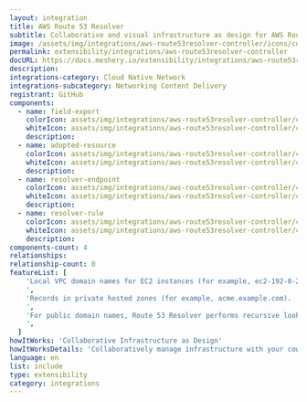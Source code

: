 ```yaml
---
layout: integration
title: AWS Route 53 Resolver
subtitle: Collaborative and visual infrastructure as design for AWS Route 53 Resolver
image: /assets/img/integrations/aws-route53resolver-controller/icons/color/aws-route53resolver-controller-color.svg
permalink: extensibility/integrations/aws-route53resolver-controller
docURL: https://docs.meshery.io/extensibility/integrations/aws-route53resolver-controller
description:
integrations-category: Cloud Native Network
integrations-subcategory: Networking Content Delivery
registrant: GitHub
components:
  - name: field-export
    colorIcon: assets/img/integrations/aws-route53resolver-controller/components/field-export/icons/color/field-export-color.svg
    whiteIcon: assets/img/integrations/aws-route53resolver-controller/components/field-export/icons/white/field-export-white.svg
    description:
  - name: adopted-resource
    colorIcon: assets/img/integrations/aws-route53resolver-controller/components/adopted-resource/icons/color/adopted-resource-color.svg
    whiteIcon: assets/img/integrations/aws-route53resolver-controller/components/adopted-resource/icons/white/adopted-resource-white.svg
    description:
  - name: resolver-endpoint
    colorIcon: assets/img/integrations/aws-route53resolver-controller/components/resolver-endpoint/icons/color/resolver-endpoint-color.svg
    whiteIcon: assets/img/integrations/aws-route53resolver-controller/components/resolver-endpoint/icons/white/resolver-endpoint-white.svg
    description:
  - name: resolver-rule
    colorIcon: assets/img/integrations/aws-route53resolver-controller/components/resolver-rule/icons/color/resolver-rule-color.svg
    whiteIcon: assets/img/integrations/aws-route53resolver-controller/components/resolver-rule/icons/white/resolver-rule-white.svg
    description:
components-count: 4
relationships:
relationship-count: 0
featureList: [
    'Local VPC domain names for EC2 instances (for example, ec2-192-0-2-44.compute-1.amazonaws.com).
    ',
    'Records in private hosted zones (for example, acme.example.com).
    ',
    'For public domain names, Route 53 Resolver performs recursive lookups against public name servers on the internet.
    ',
  ]
howItWorks: 'Collaborative Infrastructure as Design'
howItWorksDetails: 'Collaboratively manage infrastructure with your coworkers synchronously sharing the same designs.'
language: en
list: include
type: extensibility
category: integrations
---
```


